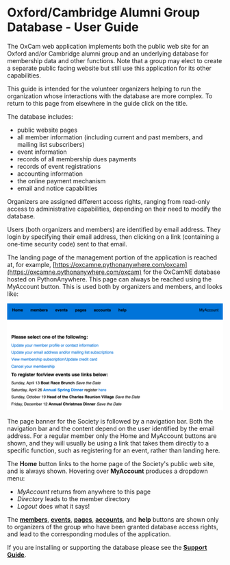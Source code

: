 # Oxford/Cambridge Alumni Group Database - User Guide

The OxCam web application implements both the public web site for an Oxford and/or Cambridge alumni group and an underlying database for membership data and other functions. Note that a group may elect to create a separate public facing website but still use this application for its other capabilities.

This guide is intended for the volunteer organizers helping to run the organization whose interactions with the database are more complex. To return to this page from elsewhere in the guide click on the title.

The database includes:

- public website pages
- all member information (including current and past members, and mailing list subscribers)
- event information
- records of all membership dues payments
- records of event registrations
- accounting information
- the online payment mechanism
- email and notice capabilities

Organizers are assigned different access rights, ranging from read-only access to administrative capabilities, depending on their need to modify the database.

Users (both organizers and members) are identified by email address. They login by specifying their email address, then clicking on a link (containing a one-time security code) sent to that email.

The landing page of the management portion of the application is reached at, for example, [https://oxcamne.pythonanywhere.com/oxcam](https://oxcamne.pythonanywhere.com/oxcam) for the OxCamNE database hosted on PythonAnywhere. This page can always be reached using the MyAccount button. This is used both by organizers and members, and looks like:

![index](images/index.png)

The page banner for the Society is followed by a navigation bar. Both the navigation bar and the content depend on the user identified by the email address. For a regular member only the Home and MyAccount buttons are shown, and they will usually be using a link that takes them directly to a specific function, such as registering for an event, rather than landing here.

The **Home** button links to the home page of the Society's public web site, and is always shown. Hovering over **MyAccount** produces a dropdown menu:

- *MyAccount* returns from anywhere to this page
- *Directory* leads to the member directory
- *Logout* does what it says!

The [**members**](members), [**events**](events.md), [**pages**](pages.md), [**accounts**](accounts.md), and **help** buttons are shown only to organizers of the group who have been granted database access rights, and lead to the corresponding modules of the application.

If you are installing or supporting the database please see the [**Support Guide**](support.md).
